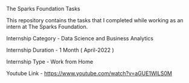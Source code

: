 The Sparks Foundation Tasks

This repository contains the tasks that I completed while working as an intern at The Sparks Foundation.

Internship Category - Data Science and Business Analytics


Internship Duration - 1 Month ( April-2022 )


Internship Type - Work from Home

Youtube Link - https://www.youtube.com/watch?v=aGUE1WlLS0M
